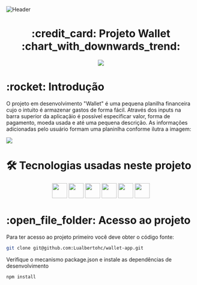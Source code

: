 <div>
<img align="center" alt="Header" src="https://c.pxhere.com/images/6f/06/fe92917bc609d26fcf19c03281d0-1569431.jpg!d" />
</div>

<h1 align="center"> :credit_card: Projeto Wallet :chart_with_downwards_trend: </h1>

<p align="center">
<img src="http://img.shields.io/static/v1?label=STATUS&message=EM%20DESENVOLVIMENTO&color=GREEN&style=for-the-badge"/>
</p>

<h1> :rocket: Introdução </h1>

<p>
O projeto em desenvolvimento "Wallet" é uma pequena planilha financeira cujo o intuito é armazenar gastos de forma fácil. Através dos inputs na barra superior da aplicaçãio é possível especificar valor, forma de pagamento, moeda usada e até uma pequena descrição. As informações adicionadas pelo usuário formam uma planinlha conforme ilutra a imagem:
</p>

<div>
<img src="https://live.staticflickr.com/65535/52618578708_ed4340bd21_k.jpg" />
</div>

<h1>🛠 Tecnologias usadas neste projeto</h1>

<p align="center">
<img src="https://img.shields.io/badge/javascript-%23323330.svg?style=for-the-badge&logo=javascript&logoColor=%23F7DF1E" height=40/>
<img src="https://img.shields.io/badge/-HTML5-E34F26?style=for-the-badge&logo=HTML5&logoColor=%23F7DF1E" height=40/>
<img src="https://img.shields.io/badge/-CSS3-1572B6?style=for-the-badge&logo=CSS3&logoColor=%23F7DF1E" height=40/>
<img src="https://img.shields.io/badge/MUI-%230081CB.svg?style=for-the-badge&logo=material-ui&logoColor=white" height=40/>
<img src="https://img.shields.io/badge/jest-%23F24E1E.svg?style=for-the-badge&logo=jest&logoColor=white" height=40/>
<img src="https://img.shields.io/badge/react-%2320232a.svg?style=for-the-badge&logo=react&logoColor=%2361DAFB" height=40/>
</p>

<h1> :open_file_folder: Acesso ao projeto</h1>

<p>
Para ter acesso ao projeto primeiro você deve obter o código fonte:
</p>

```sh
git clone git@github.com:Lualbertohc/wallet-app.git
```

<p>
Verifique o mecanismo package.json e instale as dependências de desenvolvimento
</p>

```sh
npm install
```


